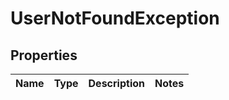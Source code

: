 
# UserNotFoundException

## Properties
Name | Type | Description | Notes
------------ | ------------- | ------------- | -------------



